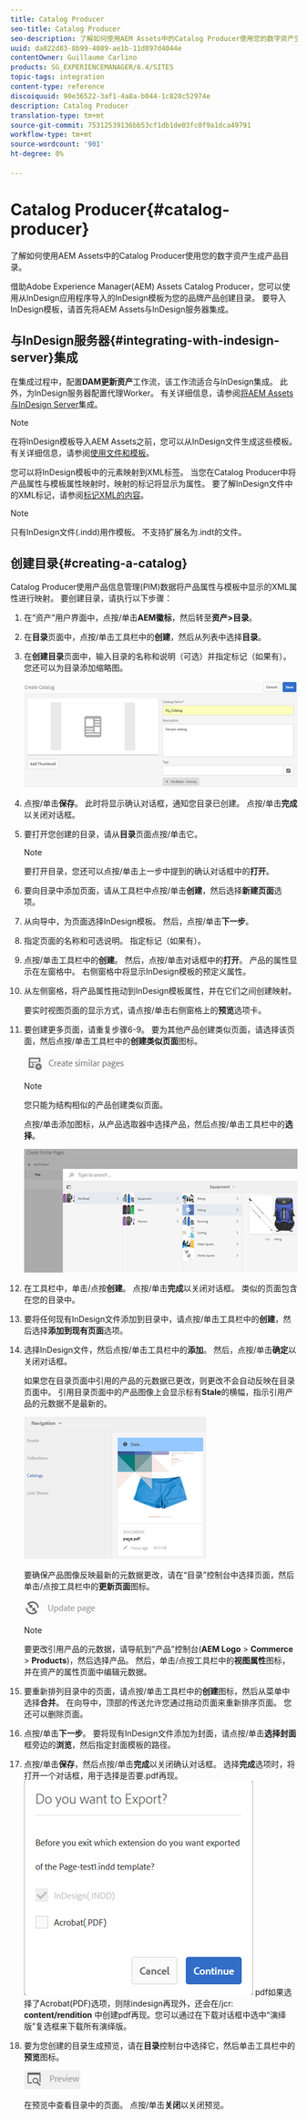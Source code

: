```yaml
---
title: Catalog Producer
seo-title: Catalog Producer
seo-description: 了解如何使用AEM Assets中的Catalog Producer使用您的数字资产生成产品目录。
uuid: da822d83-8b99-4089-ae1b-11d897d4044e
contentOwner: Guillaume Carlino
products: SG_EXPERIENCEMANAGER/6.4/SITES
topic-tags: integration
content-type: reference
discoiquuid: 90e36522-3af1-4a8a-b044-1c828c52974e
description: Catalog Producer
translation-type: tm+mt
source-git-commit: 75312539136bb53cf1db1de03fc0f9a1dca49791
workflow-type: tm+mt
source-wordcount: '901'
ht-degree: 0%

---
```



# Catalog Producer{#catalog-producer}

了解如何使用AEM Assets中的Catalog Producer使用您的数字资产生成产品目录。

借助Adobe Experience Manager(AEM) Assets Catalog Producer，您可以使用从InDesign应用程序导入的InDesign模板为您的品牌产品创建目录。 要导入InDesign模板，请首先将AEM Assets与InDesign服务器集成。

## 与InDesign服务器{#integrating-with-indesign-server}集成

在集成过程中，配置&#x200B;**DAM更新资产**&#x200B;工作流，该工作流适合与InDesign集成。 此外，为InDesign服务器配置代理Worker。 有关详细信息，请参阅[将AEM Assets与InDesign Server](/help/assets/indesign.md)集成。

>[!NOTE]
>
>在将InDesign模板导入AEM Assets之前，您可以从InDesign文件生成这些模板。 有关详细信息，请参阅[使用文件和模板](https://helpx.adobe.com/indesign/using/files-templates.html)。
>
>您可以将InDesign模板中的元素映射到XML标签。 当您在Catalog Producer中将产品属性与模板属性映射时，映射的标记将显示为属性。 要了解InDesign文件中的XML标记，请参阅[标记XML的内容](https://helpx.adobe.com/indesign/using/tagging-content-xml.html)。

>[!NOTE]
>
>只有InDesign文件(.indd)用作模板。 不支持扩展名为.indt的文件。

## 创建目录{#creating-a-catalog}

Catalog Producer使用产品信息管理(PIM)数据将产品属性与模板中显示的XML属性进行映射。 要创建目录，请执行以下步骤：

1. 在“资产”用户界面中，点按/单击&#x200B;**AEM徽标**，然后转至&#x200B;**资产>目录**。
1. 在&#x200B;**目录**&#x200B;页面中，点按/单击工具栏中的&#x200B;**创建**，然后从列表中选择&#x200B;**目录**。
1. 在&#x200B;**创建目录**&#x200B;页面中，输入目录的名称和说明（可选）并指定标记（如果有）。 您还可以为目录添加缩略图。

   ![create_catalog](assets/create_catalog.png)

1. 点按/单击&#x200B;**保存**。 此时将显示确认对话框，通知您目录已创建。 点按/单击&#x200B;**完成**&#x200B;以关闭对话框。
1. 要打开您创建的目录，请从&#x200B;**目录**&#x200B;页面点按/单击它。

   >[!NOTE]
   >
   >要打开目录，您还可以点按/单击上一步中提到的确认对话框中的&#x200B;**打开**。

1. 要向目录中添加页面，请从工具栏中点按/单击&#x200B;**创建**，然后选择&#x200B;**新建页面**&#x200B;选项。
1. 从向导中，为页面选择InDesign模板。 然后，点按/单击&#x200B;**下一步**。
1. 指定页面的名称和可选说明。 指定标记（如果有）。
1. 点按/单击工具栏中的&#x200B;**创建**。 然后，点按/单击对话框中的&#x200B;**打开**。 产品的属性显示在左窗格中。 右侧窗格中将显示InDesign模板的预定义属性。
1. 从左侧窗格，将产品属性拖动到InDesign模板属性，并在它们之间创建映射。

   要实时视图页面的显示方式，请点按/单击右侧窗格上的&#x200B;**预览**&#x200B;选项卡。

1. 要创建更多页面，请重复步骤6-9。 要为其他产品创建类似页面，请选择该页面，然后点按/单击工具栏中的&#x200B;**创建类似页面**&#x200B;图标。

   ![create_similar_pages](assets/create_similar_pages.png)

   >[!NOTE]
   >
   >您只能为结构相似的产品创建类似页面。

   点按/单击添加图标，从产品选取器中选择产品，然后点按/单击工具栏中的&#x200B;**选择**。

   ![select_product](assets/select_product.png)

1. 在工具栏中，单击/点按&#x200B;**创建**。 点按/单击&#x200B;**完成**&#x200B;以关闭对话框。 类似的页面包含在您的目录中。
1. 要将任何现有InDesign文件添加到目录中，请点按/单击工具栏中的&#x200B;**创建**，然后选择&#x200B;**添加到现有页面**&#x200B;选项。
1. 选择InDesign文件，然后点按/单击工具栏中的&#x200B;**添加**。 然后，点按/单击&#x200B;**确定**&#x200B;以关闭对话框。

   如果您在目录页面中引用的产品的元数据已更改，则更改不会自动反映在目录页面中。 引用目录页面中的产品图像上会显示标有&#x200B;**Stale**&#x200B;的横幅，指示引用产品的元数据不是最新的。

   ![chlimage_1-117](assets/chlimage_1-117.png)

   要确保产品图像反映最新的元数据更改，请在“目录”控制台中选择页面，然后单击/点按工具栏中的&#x200B;**更新页面**&#x200B;图标。

   ![chlimage_1-118](assets/chlimage_1-118.png)

   >[!NOTE]
   >
   >要更改引用产品的元数据，请导航到“产品”控制台(**AEM Logo** > **Commerce** > **Products**)，然后选择产品。 然后，单击/点按工具栏中的&#x200B;**视图属性**&#x200B;图标，并在资产的属性页面中编辑元数据。

1. 要重新排列目录中的页面，请点按/单击工具栏中的&#x200B;**创建**&#x200B;图标，然后从菜单中选择&#x200B;**合并**。 在向导中，顶部的传送允许您通过拖动页面来重新排序页面。 您还可以删除页面。

1. 点按/单击&#x200B;**下一步**。 要将现有InDesign文件添加为封面，请点按/单击&#x200B;**选择封面**&#x200B;框旁边的&#x200B;**浏览**，然后指定封面模板的路径。
1. 点按/单击&#x200B;**保存**，然后点按/单击&#x200B;**完成**以关闭确认对话框。
选择**完成**选项时，将打开一个对话框，用于选择是否要.pdf再现。
   ![导出到](assets/CatalogPDF.png)
pdf如果选择了Acrobat(PDF)选项，则除indesign再现外，还会在/jcr:  **content/rendition** 中创建pdf再现。您可以通过在下载对话框中选中“演绎版”复选框来下载所有演绎版。

1. 要为您创建的目录生成预览，请在&#x200B;**目录**&#x200B;控制台中选择它，然后单击工具栏中的&#x200B;**预览**&#x200B;图标。

   ![chlimage_1-119](assets/chlimage_1-119.png)

   在预览中查看目录中的页面。 点按/单击&#x200B;**关闭**&#x200B;以关闭预览。

